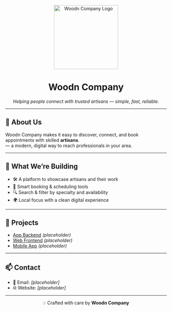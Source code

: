 <!-- Banner / Logo -->
<p align="center">
  <img src="../logo/logo.png" alt="Woodn Company Logo" width="200"/>
</p>

<h1 align="center">Woodn Company</h1>

<p align="center">
  <em>Helping people connect with trusted artisans — simple, fast, reliable.</em>
</p>

---

## 👋 About Us
Woodn Company makes it easy to discover, connect, and book appointments with skilled **artisans**.  
 — a modern, digital way to reach professionals in your area.

---

## 🚀 What We’re Building
- 🛠️ A platform to showcase artisans and their work  
- 📅 Smart booking & scheduling tools  
- 🔍 Search & filter by specialty and availability  
- 🌍 Local focus with a clean digital experience  

---

## 📂 Projects
- [App Backend](#) *(placeholder)*  
- [Web Frontend](#) *(placeholder)*  
- [Mobile App](#) *(placeholder)*  

---

## 📫 Contact
- 📧 Email: *[placeholder]*  
- 🌐 Website: *[placeholder]*  

---

<p align="center">
  💡 Crafted with care by <b>Woodn Company</b>
</p>
